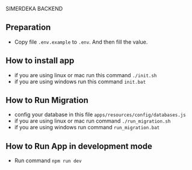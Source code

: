 SIMERDEKA BACKEND
## Preparation

-   Copy file `.env.example` to `.env`. And then fill the value.

## How to install app

-   if you are using linux or mac run this command `./init.sh`
-   if you are using windows run this command `init.bat`

## How to Run Migration
-   config your database in this file `apps/resources/config/databases.js`
-   if you are using linux or mac run command `./run_migration.sh`
-   if you are using windows run command `run_migration.bat`

## How to Run App in development mode

-   Run command `npm run dev`
